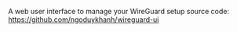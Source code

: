 A web user interface to manage your WireGuard setup
source code: https://github.com/ngoduykhanh/wireguard-ui
